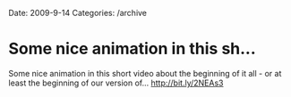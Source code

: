 Date: 2009-9-14
Categories: /archive

# Some nice animation in this sh...

Some nice animation in this short video about the beginning of it all - or at least the beginning of our version of... <a href="http://bit.ly/2NEAs3" rel="nofollow">http://bit.ly/2NEAs3</a>
